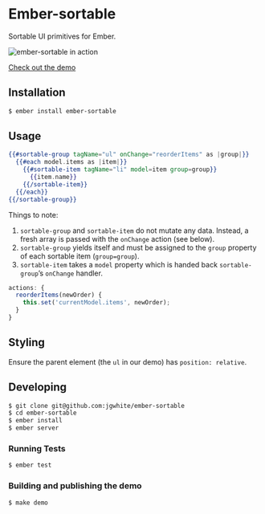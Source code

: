 # Ember-sortable

Sortable UI primitives for Ember.

![ember-sortable in action](https://raw.githubusercontent.com/jgwhite/ember-sortable/master/demo.gif)

[Check out the demo](http://jgwhite.co.uk/ember-sortable/demo)

## Installation

```sh
$ ember install ember-sortable
```

## Usage

```hbs
{{#sortable-group tagName="ul" onChange="reorderItems" as |group|}}
  {{#each model.items as |item|}}
    {{#sortable-item tagName="li" model=item group=group}}
      {{item.name}}
    {{/sortable-item}}
  {{/each}}
{{/sortable-group}}
```

Things to note:

1. `sortable-group` and `sortable-item` do not mutate any data. Instead, a
   fresh array is passed with the `onChange` action (see below).
2. `sortable-group` yields itself and must be assigned to the `group` property
   of each sortable item (`group=group`).
3. `sortable-item` takes a `model` property which is handed back
   `sortable-group`’s `onChange` handler.

```js
actions: {
  reorderItems(newOrder) {
    this.set('currentModel.items', newOrder);
  }
}
```

## Styling

Ensure the parent element (the `ul` in our demo) has `position: relative`.

## Developing

```sh
$ git clone git@github.com:jgwhite/ember-sortable
$ cd ember-sortable
$ ember install
$ ember server
```

### Running Tests

```sh
$ ember test
```

### Building and publishing the demo

```sh
$ make demo
```
